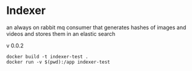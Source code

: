 # Indexer

an always on rabbit mq consumer that generates hashes of images and videos and stores them in an elastic search

v 0.0.2

```
docker build -t indexer-test .
docker run -v $(pwd):/app indexer-test
```
